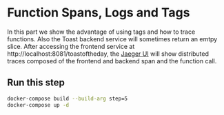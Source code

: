 # Function Spans, Logs and Tags

In this part we show the advantage of using tags and how to trace functions.
Also the Toast backend service will sometimes return an emtpy slice.
After accessing the frontend service at http://localhost:8081/toastoftheday, the [Jaeger UI](http://localhost:16686/)
will show distributed traces composed of the frontend and backend span and the function call.

## Run this step

```sh
docker-compose build --build-arg step=5
docker-compose up -d
```
